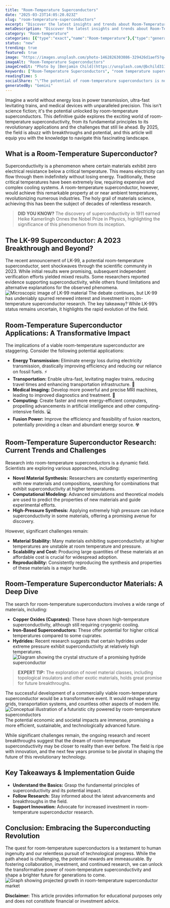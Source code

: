 ```yaml
---
title: "Room-Temperature Superconductors"
date: "2025-03-23T14:05:20.023Z"
slug: "room-temperature-superconductors"
excerpt: "Discover the latest insights and trends about Room-Temperature Superconductors. This comprehensive guide covers everything you need to know about Room-Temperature Superconductors in 2025."
metaDescription: "Discover the latest insights and trends about Room-Temperature Superconductors. This comprehensive guide covers everything you need to know about Room-Temp..."
category: "Room-temperature"
categories: [{"type":"exact","name":"Room-temperature"},{"type":"general","name":"Materials Science"},{"type":"medium","name":"Condensed Matter Physics"},{"type":"specific","name":"Superconductivity"},{"type":"niche","name":"LK-99 Synthesis"}]
status: "new"
trending: true
featured: true
image: "https://images.unsplash.com/photo-1462826303086-329426d1aef5?q=85&w=1200&fit=max&fm=webp&auto=compress"
imageAlt: "Room-Temperature Superconductors"
imageCredit: "Photo by [Benjamin Child](https://unsplash.com/@bchild311) on Unsplash"
keywords: ["Room-Temperature Superconductors", "room temperature superconductor", "room temperature superconductivity", "LK-99 superconductor", "superconductor applications", "buy room temperature superconductor", "room temperature superconductor research", "what is a room temperature superconductor", "future of room temperature superconductors", "room temperature superconductor materials"]
readingTime: 5
socialShare: "\"The potential of room-temperature superconductors is not just about faster trains; it's about reshaping our energy infrastructure and creating a more sustainable future. The race is on!\""
generatedBy: "Gemini"
---
```


Imagine a world without energy loss in power transmission, ultra-fast levitating trains, and medical devices with unparalleled precision. This isn't science fiction; it's the potential unlocked by room-temperature superconductors.  This definitive guide explores the exciting world of room-temperature superconductivity, from its fundamental principles to its revolutionary applications and the challenges that still lie ahead.  By 2025, the field is abuzz with breakthroughs and potential, and this article will equip you with the knowledge to navigate this fascinating landscape.

## What is a Room-Temperature Superconductor?

Superconductivity is a phenomenon where certain materials exhibit zero electrical resistance below a critical temperature.  This means electricity can flow through them indefinitely without losing energy. Traditionally, these critical temperatures have been extremely low, requiring expensive and complex cooling systems.  A room-temperature superconductor, however, would achieve this remarkable property at or near ambient temperatures, revolutionizing numerous industries.  The holy grail of materials science, achieving this has been the subject of decades of relentless research.

> **DID YOU KNOW?**  The discovery of superconductivity in 1911 earned Heike Kamerlingh Onnes the Nobel Prize in Physics, highlighting the significance of this phenomenon from its inception.

## The LK-99 Superconductor: A 2023 Breakthrough and Beyond?

The recent announcement of LK-99, a potential room-temperature superconductor, sent shockwaves through the scientific community in 2023.  While initial results were promising, subsequent independent verification efforts yielded mixed results.  Some researchers reported evidence supporting superconductivity, while others found limitations and alternative explanations for the observed phenomena.  ![Microscopic image of LK-99 material](https://images.unsplash.com/photo-1467043153537-a4fba2cd39ef?q=85&w=1200&fit=max&fm=webp&auto=compress)  The debate continues, but LK-99 has undeniably spurred renewed interest and investment in room-temperature superconductor research.  The key takeaway?  While LK-99’s status remains uncertain, it highlights the rapid evolution of the field.

## Room-Temperature Superconductor Applications: A Transformative Impact

The implications of a viable room-temperature superconductor are staggering.  Consider the following potential applications:

* **Energy Transmission:** Eliminate energy loss during electricity transmission, drastically improving efficiency and reducing our reliance on fossil fuels.  ⚡
* **Transportation:** Enable ultra-fast, levitating maglev trains, reducing travel times and enhancing transportation infrastructure. 🚄
* **Medical Imaging:**  Develop more powerful and precise MRI machines, leading to improved diagnostics and treatment. 🏥
* **Computing:** Create faster and more energy-efficient computers, propelling advancements in artificial intelligence and other computing-intensive fields. 💻
* **Fusion Power:**  Improve the efficiency and feasibility of fusion reactors, potentially providing a clean and abundant energy source. ☢️

## Room-Temperature Superconductor Research: Current Trends and Challenges

Research into room-temperature superconductors is a dynamic field.  Scientists are exploring various approaches, including:

* **Novel Material Synthesis:** Researchers are constantly experimenting with new materials and compositions, searching for combinations that exhibit superconductivity at higher temperatures.
* **Computational Modeling:** Advanced simulations and theoretical models are used to predict the properties of new materials and guide experimental efforts.
* **High-Pressure Synthesis:** Applying extremely high pressure can induce superconductivity in some materials, offering a promising avenue for discovery.

However, significant challenges remain:

* **Material Stability:** Many materials exhibiting superconductivity at higher temperatures are unstable at room temperature and pressure.
* **Scalability and Cost:**  Producing large quantities of these materials at an affordable cost is crucial for widespread adoption.
* **Reproducibility:**  Consistently reproducing the synthesis and properties of these materials is a major hurdle.

##  Room-Temperature Superconductor Materials: A Deep Dive

The search for room-temperature superconductors involves a wide range of materials, including:

* **Copper Oxides (Cuprates):** These have shown high-temperature superconductivity, although still requiring cryogenic cooling.
* **Iron-Based Superconductors:**  These offer potential for higher critical temperatures compared to some cuprates.
* **Hydrides:**  Recent research suggests that certain hydrides under extreme pressure exhibit superconductivity at relatively high temperatures.  ![Diagram showing the crystal structure of a promising hydride superconductor](https://images.unsplash.com/photo-1536494126589-29fadf0d7e3c?q=85&w=1200&fit=max&fm=webp&auto=compress)

> **EXPERT TIP:** The exploration of novel material classes, including topological insulators and other exotic materials, holds great promise for future breakthroughs.



The successful development of a commercially viable room-temperature superconductor would be a transformative event. It would reshape energy grids, transportation systems, and countless other aspects of modern life.  ![Conceptual illustration of a futuristic city powered by room-temperature superconductors](https://images.unsplash.com/photo-1513694203232-719a280e022f?q=85&w=1200&fit=max&fm=webp&auto=compress) The potential economic and societal impacts are immense, promising a more efficient, sustainable, and technologically advanced future.

While significant challenges remain, the ongoing research and recent breakthroughs suggest that the dream of room-temperature superconductivity may be closer to reality than ever before.  The field is ripe with innovation, and the next few years promise to be pivotal in shaping the future of this revolutionary technology.

## Key Takeaways & Implementation Guide

* **Understand the Basics:**  Grasp the fundamental principles of superconductivity and its potential impact.
* **Follow Research:** Stay informed about the latest advancements and breakthroughs in the field.
* **Support Innovation:** Advocate for increased investment in room-temperature superconductor research.

## Conclusion: Embracing the Superconducting Revolution

The quest for room-temperature superconductors is a testament to human ingenuity and our relentless pursuit of technological progress. While the path ahead is challenging, the potential rewards are immeasurable.  By fostering collaboration, investment, and continued research, we can unlock the transformative power of room-temperature superconductivity and shape a brighter future for generations to come.  ![Graph showing projected growth in room-temperature superconductor market](https://images.unsplash.com/photo-1515511856280-7b23f68d2996?q=85&w=1200&fit=max&fm=webp&auto=compress)

**Disclaimer:** This article provides information for educational purposes only and does not constitute financial or investment advice.
